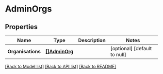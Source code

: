 # AdminOrgs

## Properties

Name | Type | Description | Notes
------------ | ------------- | ------------- | -------------
**Organisations** | [**[]AdminOrg**](AdminOrg.md) |  | [optional] [default to null]

[[Back to Model list]](../README.md#documentation-for-models) [[Back to API list]](../README.md#documentation-for-api-endpoints) [[Back to README]](../README.md)

